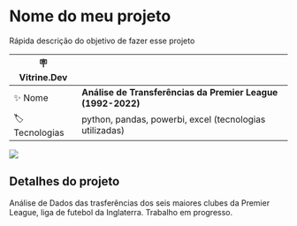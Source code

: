 # Nome do meu projeto

Rápida descrição do objetivo de fazer esse projeto

| :placard: Vitrine.Dev |     |
| -------------  | --- |
| :sparkles: Nome        | **Análise de Transferências da Premier League (1992-2022)**
| :label: Tecnologias | python, pandas, powerbi, excel (tecnologias utilizadas)

<!-- Inserir imagem com a #vitrinedev ao final do link -->
![](https://drive.google.com/file/d/19kyWRUJWawH02VQIh638M9zq2FIiycqm/view?usp=sharing)

## Detalhes do projeto

Análise de Dados das trasferências dos seis maiores clubes da Premier League, liga de futebol da Inglaterra. Trabalho em progresso.
